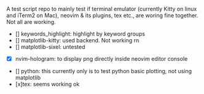A test script repo to mainly test if terminal emulator (currently Kitty on linux and iTerm2 on Mac), neovim & its plugins, tex etc., are woring fine together.
Not all are working.
- [] keywords_highlight: highlight by keyword groups
- [] matplotlib-kitty: used backend. Not working rn
- [] matplotlib-sixel: untested
- [x] nvim-hologram: to display png directly inside neovim editor console
- [] python: this currently only is to test python basic plotting, not using matplotlib
- [x]tex: seems working ok


